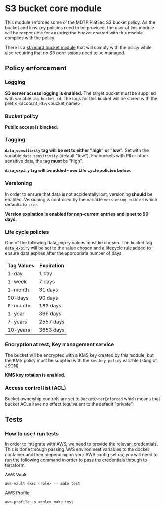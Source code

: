 # S3 bucket core module

This module enforces some of the MDTP PlatSec S3 bucket policy. As the bucket and kms key policies need to be provided,
the user of this module will be responsible for ensuring the bucket created with this module complies with the policy.

There is a [standard bucket module](https://registry.terraform.io/modules/hmrc/s3-bucket-standard/aws/latest) that will
comply with the policy while also requiring that no S3 permissions need to be managed.


## Policy enforcement


### Logging

**S3 server access logging is enabled.** The target bucket must be supplied with variable `log_bucket_id`. The logs for
this bucket will be stored with the prefix <account_id>/<bucket_name>

### Bucket policy

**Public access is blocked.**

### Tagging

**`data_sensitivity` tag will be set to either "high" or "low".** Set with the variable `data_sensitivity` (default
"low"). For buckets with PII or other sensitive data, the tag **must** be "high".

**`data_expiry` tag will be added - see Life cycle policies below.**

### Versioning

In order to ensure that data is not accidentally lost, versioning **should** be enabled. Versioning is controlled by
the variable `versioning_enabled` which defaults to `true`.

**Version expiration is enabled for non-current entries and is set to 90 days.**

### Life cycle policies

One of the following data_expiry values must be chosen. The bucket tag `data_expiry` will be set to the value chosen
and a lifecycle rule added to ensure data expires after the appropriate number of days.

 | Tag Values | Expiration |
|------------|------------|
| 1-day      | 1 day      |
| 1-week     | 7 days     |
| 1-month    | 31 days    |
| 90-days    | 90 days    |
| 6-months   | 183 days   |
| 1-year     | 366 days   |
| 7-years    | 2557 days  |
| 10-years   | 3653 days  |

### Encryption at rest, Key management service

The bucket will be encrypted with a KMS key created by this module, but the KMS policy must be supplied with the
`kms_key_policy` variable (sting of JSON).

**KMS key rotation is enabled.**

### Access control list (ACL)

Bucket ownership controls are set to `BucketOwnerEnforced` which means that bucket ACLs have no effect (equivalent to
the default "private")

## Tests

### How to use / run tests
In order to integrate with AWS, we need to provide the relevant credentials.
This is done through passing AWS environment variables to the docker container and then, depending on your AWS config set up,
you will need to run the following command in order to pass the credentials through to terraform:

AWS Vault

```aws-vault exec <role> -- make test ```

AWS Profile

``` aws-profile -p <role> make test ```
